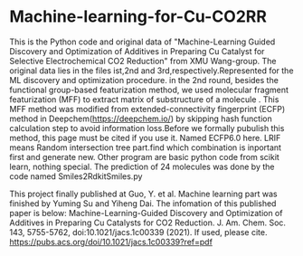 # Machine-learning-for-Cu-CO2RR
This is the Python code and original data of "Machine-Learning Guided Discovery and Optimization of Additives in Preparing Cu Catalyst for Selective Electrochemical CO2 Reduction" from XMU Wang-group.
The original data lies in the files ist,2nd and 3rd,respectively.Represented for the ML discovery and optimization procedure.
in the 2nd round, besides the functional group-based featurization method, we used molecular fragment featurization (MFF) to extract matrix of substructure of a molecule . This MFF method was modified from extended-connectivity fingerprint (ECFP) method in Deepchem(https://deepchem.io/) by skipping hash function calculation step to avoid information loss.Before we formally pubulish this method, this page must be cited if you use it. Named ECFP6.0 here.
LRIF means Random intersection tree part.find which combination is inportant first and generate new.
Other program are basic python code from scikit learn, nothing special.
The prediction of 24 molecules was done by the code named Smiles2RdkitSmiles.py

This project finally published at Guo, Y. et al. Machine learning part was finished by Yuming Su and Yiheng Dai. 
The infomation of this published paper is below:
Machine-Learning-Guided Discovery and Optimization of Additives in Preparing Cu Catalysts for CO2 Reduction. J. Am. Chem. Soc. 143, 5755-5762, doi:10.1021/jacs.1c00339 (2021).
If used, please cite.
https://pubs.acs.org/doi/10.1021/jacs.1c00339?ref=pdf
